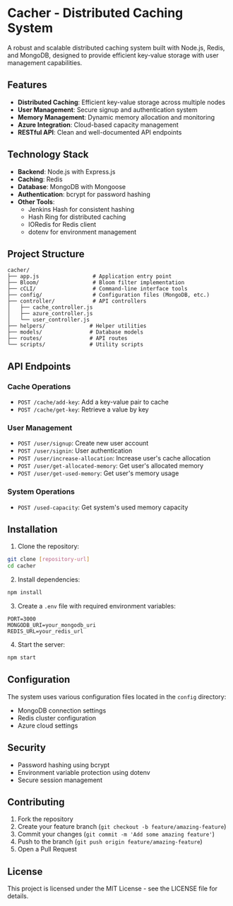# Cacher - Distributed Caching System

A robust and scalable distributed caching system built with Node.js, Redis, and MongoDB, designed to provide efficient key-value storage with user management capabilities.

## Features

- **Distributed Caching**: Efficient key-value storage across multiple nodes
- **User Management**: Secure signup and authentication system
- **Memory Management**: Dynamic memory allocation and monitoring
- **Azure Integration**: Cloud-based capacity management
- **RESTful API**: Clean and well-documented API endpoints

## Technology Stack

- **Backend**: Node.js with Express.js
- **Caching**: Redis
- **Database**: MongoDB with Mongoose
- **Authentication**: bcrypt for password hashing
- **Other Tools**: 
  - Jenkins Hash for consistent hashing
  - Hash Ring for distributed caching
  - IORedis for Redis client
  - dotenv for environment management

## Project Structure

```
cacher/
├── app.js                 # Application entry point
├── Bloom/                 # Bloom filter implementation
├── cCLI/                  # Command-line interface tools
├── config/                # Configuration files (MongoDB, etc.)
├── controller/            # API controllers
│   ├── cache_controller.js
│   ├── azure_controller.js
│   └── user_controller.js
├── helpers/              # Helper utilities
├── models/               # Database models
├── routes/               # API routes
└── scripts/              # Utility scripts
```

## API Endpoints

### Cache Operations
- `POST /cache/add-key`: Add a key-value pair to cache
- `POST /cache/get-key`: Retrieve a value by key

### User Management
- `POST /user/signup`: Create new user account
- `POST /user/signin`: User authentication
- `POST /user/increase-allocation`: Increase user's cache allocation
- `POST /user/get-allocated-memory`: Get user's allocated memory
- `POST /user/get-used-memory`: Get user's memory usage

### System Operations
- `POST /used-capacity`: Get system's used memory capacity

## Installation

1. Clone the repository:
```bash
git clone [repository-url]
cd cacher
```

2. Install dependencies:
```bash
npm install
```

3. Create a `.env` file with required environment variables:
```env
PORT=3000
MONGODB_URI=your_mongodb_uri
REDIS_URL=your_redis_url
```

4. Start the server:
```bash
npm start
```

## Configuration

The system uses various configuration files located in the `config` directory:
- MongoDB connection settings
- Redis cluster configuration
- Azure cloud settings

## Security

- Password hashing using bcrypt
- Environment variable protection using dotenv
- Secure session management

## Contributing

1. Fork the repository
2. Create your feature branch (`git checkout -b feature/amazing-feature`)
3. Commit your changes (`git commit -m 'Add some amazing feature'`)
4. Push to the branch (`git push origin feature/amazing-feature`)
5. Open a Pull Request

## License

This project is licensed under the MIT License - see the LICENSE file for details.
